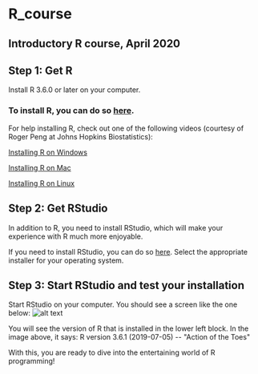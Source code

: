 # R_course

## Introductory R course, April 2020

## Step 1: Get R

Install R 3.6.0 or later on your computer. 

### To install R, you can do so [here](https://cran.rstudio.com/).

For help installing R, check out one of the following videos (courtesy of Roger Peng at Johns Hopkins Biostatistics):

[Installing R on Windows](http://youtu.be/mfGFv-iB724)

[Installing R on Mac](http://youtu.be/Icawuhf0Yqo)

[Installing R on Linux](https://github.com/swirldev/swirl/wiki/Installing-swirl-on-Linux)

## Step 2: Get RStudio

In addition to R, you need to install RStudio, which will make your experience with R much more enjoyable.

If you need to install RStudio, you can do so [here](http://www.rstudio.com/products/rstudio/download/). Select the appropriate installer for your operating system.

## Step 3: Start RStudio and test your installation

Start RStudio on your computer. You should see a screen like the one below:
![alt text](https://github.com/sumeetpalsingh/R_course/blob/master/images/RStudio%20Start.png "RStudio Start Screen")

You will see the version of R that is installed in the lower left block. 
In the image above, it says: R version 3.6.1 (2019-07-05) -- "Action of the Toes"

With this, you are ready to dive into the entertaining world of R programming!
